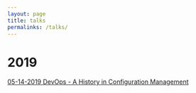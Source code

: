 ```yaml
---
layout: page
title: talks
permalinks: /talks/
---
```


# 2019

[05-14-2019 DevOps - A History in Configuration Management](assets/slides/devops_history_config_mgmt.pdf)
